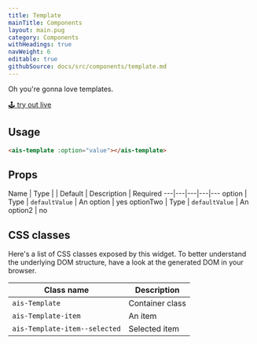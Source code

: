 ```yaml
---
title: Template
mainTitle: Components
layout: main.pug
category: Components
withHeadings: true
navWeight: 6
editable: true
githubSource: docs/src/components/template.md
---
```


Oh you're gonna love templates.

<a class="btn btn-static-theme" href="stories/?selectedKind=Template">🕹 try out live</a>

## Usage

```html
<ais-template :option="value"></ais-template>
```

## Props

Name | Type | | Default | Description | Required
---|---|---|---|---
option | Type | `defaultValue` | An option | yes
optionTwo | Type | `defaultValue` | An option2 | no

## CSS classes

Here's a list of CSS classes exposed by this widget. To better understand the underlying
DOM structure, have a look at the generated DOM in your browser.

Class name | Description
---|---
`ais-Template` | Container class
`ais-Template-item` | An item
`ais-Template-item--selected` | Selected item
